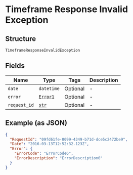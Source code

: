 
# Timeframe Response Invalid Exception

## Structure

`TimeframeResponseInvalidException`

## Fields

| Name | Type | Tags | Description |
|  --- | --- | --- | --- |
| `date` | `datetime` | Optional | - |
| `error` | [`Error1`](../../doc/models/error-1.md) | Optional | - |
| `request_id` | [`str`](../../doc/models/string-enum.md) | Optional | - |

## Example (as JSON)

```json
{
  "RequestId": "09fd61fe-0099-4349-b71d-dce5c2472be9",
  "Date": "2016-03-13T12:52:32.123Z",
  "Error": {
    "ErrorCode": "ErrorCode6",
    "ErrorDescription": "ErrorDescription0"
  }
}
```

